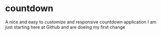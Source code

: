 # countdown
A nice and easy to customize and responsive countdown application 
I am just starting here at Github and are doeing my first change
